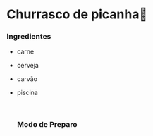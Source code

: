 # Churrasco de picanha:meat_on_bone:

### **Ingredientes**

- carne

- cerveja

- carvão

- piscina

  ​     

  ### **Modo de Preparo**

  



















